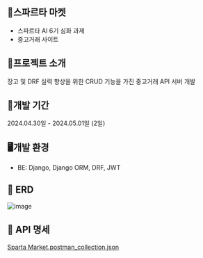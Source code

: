 ## 🛒스파르타 마켓
- 스파르타 AI 6기 심화 과제
- 중고거래 사이트

## 📝프로젝트 소개
장고 및 DRF 실력 향상을 위한 CRUD 기능을 가진 중고거래 API 서버 개발

## 📅개발 기간
2024.04.30일 - 2024.05.01일 (2일)

## 🖥️개발 환경
- BE: Django, Django ORM, DRF, JWT

## 📜 ERD
![image](https://github.com/Twenty-One-Do/spartamarket_drf/assets/156996387/eb5947a2-770c-47a0-8541-4c6c3626d18f)

## 📜 API 명세

[Sparta Market.postman_collection.json](https://github.com/Twenty-One-Do/spartamarket_drf/files/15177076/Sparta.Market.postman_collection.json)
